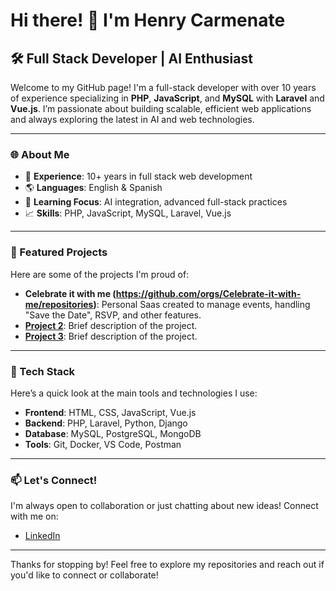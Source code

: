 # Hi there! 👋 I'm Henry Carmenate

## 🛠️ Full Stack Developer | AI Enthusiast

Welcome to my GitHub page! I'm a full-stack developer with over 10 years of experience specializing in **PHP**, **JavaScript**, and **MySQL** with **Laravel** and **Vue.js**. I’m passionate about building scalable, efficient web applications and always exploring the latest in AI and web technologies.

---

### 🌐 About Me

- 💼 **Experience**: 10+ years in full stack web development
- 🌎 **Languages**: English & Spanish
- 🧠 **Learning Focus**: AI integration, advanced full-stack practices
- 📈 **Skills**: PHP, JavaScript, MySQL, Laravel, Vue.js

---

### 📂 Featured Projects

Here are some of the projects I'm proud of:

- **Celebrate it with me (https://github.com/orgs/Celebrate-it-with-me/repositories)**: Personal Saas created to manage events, handling "Save the Date", RSVP, and other features.
- **[Project 2](link-to-project)**: Brief description of the project.
- **[Project 3](link-to-project)**: Brief description of the project.

---

### 🚀 Tech Stack

Here’s a quick look at the main tools and technologies I use:

- **Frontend**: HTML, CSS, JavaScript, Vue.js
- **Backend**: PHP, Laravel, Python, Django
- **Database**: MySQL, PostgreSQL, MongoDB
- **Tools**: Git, Docker, VS Code, Postman

---

### 📫 Let's Connect!

I'm always open to collaboration or just chatting about new ideas! Connect with me on:
- [LinkedIn](https://www.linkedin.com/in/henry-carmenate-8a48b276/)

---

Thanks for stopping by! Feel free to explore my repositories and reach out if you'd like to connect or collaborate!
